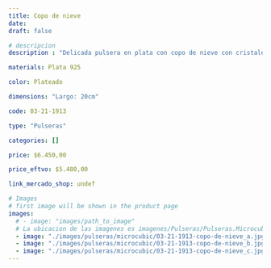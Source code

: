 ```yaml
---
title: Copo de nieve
date: 
draft: false

# descripcion
description : "Delicada pulsera en plata con copo de nieve con cristales cubic. Largo regulable. "

materials: Plata 925

color: Plateado

dimensions: "Largo: 20cm"

code: 03-21-1913

type: "Pulseras"

categories: []

price: $6.450,00

price_eftvo: $5.480,00

link_mercado_shop: undef

# Images
# first image will be shown in the product page
images:
  # - image: "images/path_to_image"
  # La ubicacion de las imagenes es imagenes/Pulseras/Pulseras.Microcubic/03-21-1913-copo-de-nieve
  - image: "./images/pulseras/microcubic/03-21-1913-copo-de-nieve_a.jpg"
  - image: "./images/pulseras/microcubic/03-21-1913-copo-de-nieve_b.jpg"
  - image: "./images/pulseras/microcubic/03-21-1913-copo-de-nieve_c.jpg"
---
```

